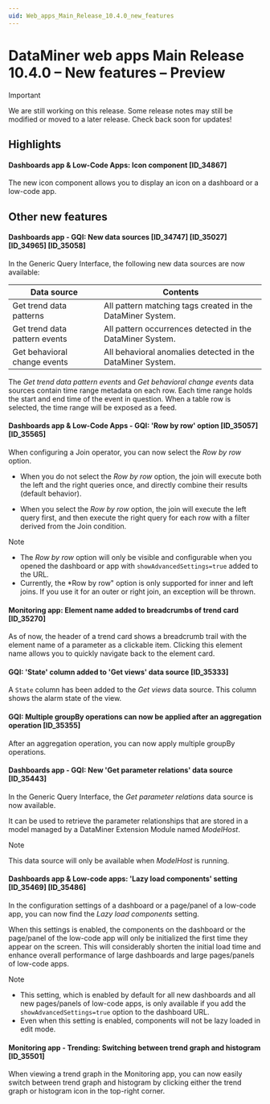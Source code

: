 ```yaml
---
uid: Web_apps_Main_Release_10.4.0_new_features
---
```


# DataMiner web apps Main Release 10.4.0 – New features – Preview

> [!IMPORTANT]
> We are still working on this release. Some release notes may still be modified or moved to a later release. Check back soon for updates!

## Highlights

#### Dashboards app & Low-Code Apps: Icon component [ID_34867]

<!-- MR 10.4.0 - FR 10.3.1 -->

The new icon component allows you to display an icon on a dashboard or a low-code app.

## Other new features

#### Dashboards app - GQI: New data sources [ID_34747] [ID_35027] [ID_34965] [ID_35058]

<!-- MR 10.4.0 - FR 10.3.3 -->

In the Generic Query Interface, the following new data sources are now available:

| Data source                   | Contents                                                   |
|-------------------------------|------------------------------------------------------------|
| Get trend data patterns       | All pattern matching tags created in the DataMiner System. |
| Get trend data pattern events | All pattern occurrences detected in the DataMiner System.  |
| Get behavioral change events  | All behavioral anomalies detected in the DataMiner System. |

The *Get trend data pattern events* and *Get behavioral change events* data sources contain time range metadata on each row. Each time range holds the start and end time of the event in question. When a table row is selected, the time range will be exposed as a feed.

#### Dashboards app & Low-Code Apps - GQI: 'Row by row' option [ID_35057] [ID_35565]

<!-- MR 10.4.0 - FR 10.3.3 -->

When configuring a Join operator, you can now select the *Row by row* option.

- When you do not select the *Row by row* option, the join will execute both the left and the right queries once, and directly combine their results (default behavior).

- When you select the *Row by row* option, the join will execute the left query first, and then execute the right query for each row  with a filter derived from the Join condition.

> [!NOTE]
>
> - The *Row by row* option will only be visible and configurable when you opened the dashboard or app with `showAdvancedSettings=true` added to the URL.
> - Currently, the *Row by row" option is only supported for inner and left joins. If you use it for an outer or right join, an exception will be thrown.

#### Monitoring app: Element name added to breadcrumbs of trend card [ID_35270]

<!-- MR 10.4.0 - FR 10.3.3 -->

As of now, the header of a trend card shows a breadcrumb trail with the element name of a parameter as a clickable item. Clicking this element name allows you to quickly navigate back to the element card.

#### GQI: 'State' column added to 'Get views' data source [ID_35333]

<!-- MR 10.4.0 - FR 10.3.3 -->

A `State` column has been added to the *Get views* data source. This column shows the alarm state of the view.

#### GQI: Multiple groupBy operations can now be applied after an aggregation operation [ID_35355]

<!-- MR 10.4.0 - FR 10.3.3 -->

After an aggregation operation, you can now apply multiple groupBy operations.

#### Dashboards app - GQI: New 'Get parameter relations' data source [ID_35443]

<!-- MR 10.4.0 - FR 10.3.3 -->

In the Generic Query Interface, the *Get parameter relations* data source is now available.

It can be used to retrieve the parameter relationships that are stored in a model managed by a DataMiner Extension Module named *ModelHost*.

> [!NOTE]
> This data source will only be available when *ModelHost* is running.

#### Dashboards app & Low-code apps: 'Lazy load components' setting [ID_35469] [ID_35486]

<!-- MR 10.4.0 - FR 10.3.4 -->

In the configuration settings of a dashboard or a page/panel of a low-code app, you can now find the *Lazy load components* setting.

When this settings is enabled, the components on the dashboard or the page/panel of the low-code app will only be initialized the first time they appear on the screen. This will considerably shorten the initial load time and enhance overall performance of large dashboards and large pages/panels of low-code apps.

> [!NOTE]
>
> - This setting, which is enabled by default for all new dashboards and all new pages/panels of low-code apps, is only available if you add the `showAdvancedSettings=true` option to the dashboard URL.
> - Even when this setting is enabled, components will not be lazy loaded in edit mode.

#### Monitoring app - Trending: Switching between trend graph and histogram [ID_35501]

<!-- MR 10.4.0 - FR 10.3.4 -->

When viewing a trend graph in the Monitoring app, you can now easily switch between trend graph and histogram by clicking either the trend graph or histogram icon in the top-right corner.
